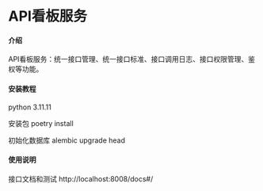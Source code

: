 # API看板服务

#### 介绍

API看板服务：统一接口管理、统一接口标准、接口调用日志、接口权限管理、鉴权等功能。

#### 安装教程
python 3.11.11

安装包
poetry install

初始化数据库
alembic upgrade head 

#### 使用说明

接口文档和测试
http://localhost:8008/docs#/

